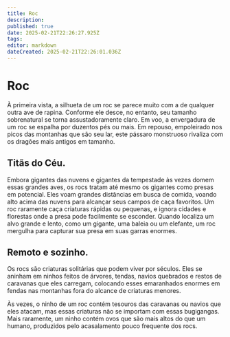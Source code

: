 ```yaml
---
title: Roc
description: 
published: true
date: 2025-02-21T22:26:27.925Z
tags: 
editor: markdown
dateCreated: 2025-02-21T22:26:01.036Z
---
```


# Roc
À primeira vista, a silhueta de um roc se parece muito com a de qualquer outra ave de rapina. Conforme ele desce, no entanto, seu tamanho sobrenatural se torna assustadoramente claro. Em voo, a envergadura de um roc se espalha por duzentos pés ou mais. Em repouso, empoleirado nos picos das montanhas que são seu lar, este pássaro monstruoso rivaliza com os dragões mais antigos em tamanho.

## Titãs do Céu.
Embora gigantes das nuvens e gigantes da tempestade às vezes domem essas grandes aves, os rocs tratam até mesmo os gigantes como presas em potencial. Eles voam grandes distâncias em busca de comida, voando alto acima das nuvens para alcançar seus campos de caça favoritos. Um roc raramente caça criaturas rápidas ou pequenas, e ignora cidades e florestas onde a presa pode facilmente se esconder. Quando localiza um alvo grande e lento, como um gigante, uma baleia ou um elefante, um roc mergulha para capturar sua presa em suas garras enormes.

## Remoto e sozinho.
Os rocs são criaturas solitárias que podem viver por séculos. Eles se aninham em ninhos feitos de árvores, tendas, navios quebrados e restos de caravanas que eles carregam, colocando esses emaranhados enormes em fendas nas montanhas fora do alcance de criaturas menores.

Às vezes, o ninho de um roc contém tesouros das caravanas ou navios que eles atacam, mas essas criaturas não se importam com essas bugigangas. Mais raramente, um ninho contém ovos que são mais altos do que um humano, produzidos pelo acasalamento pouco frequente dos rocs.